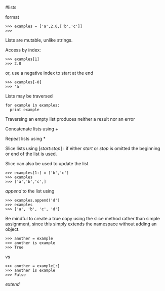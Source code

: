#lists

format

    >>> examples = ['a',2.0,['b','c']]
    >>> 

Lists are mutable, unlike strings.

Access by index:

    >>> examples[1]
    >>> 2.0

or, use a negative index to start at the end

    >>> examples[-0]
    >>> 'a'

Lists may be traversed

    for example in examples:
      print example

Traversing an empty list produces neither a result nor an error

Concatenate lists using +

Repeat lists using *

Slice lists using [_start_:_stop_] : if either _start_ or _stop_ is omitted the beginning or end of the list is used.

Slice can also be used to update the list

    >>> examples[1:] = ['b','c']
    >>> examples
    >>> ['a','b','c',]

_append_ to the list using

    >>> examples.append('d')
    >>> examples
    >>> ['a', 'b', 'c', 'd']

Be mindful to create a true copy using the slice method rather than simple assignment, since this simply extends the namespace without adding an object.

    >>> another = example
    >>> another is example
    >>> True

vs

    >>> another = example[:]
    >>> another is example
    >>> False

_extend_
